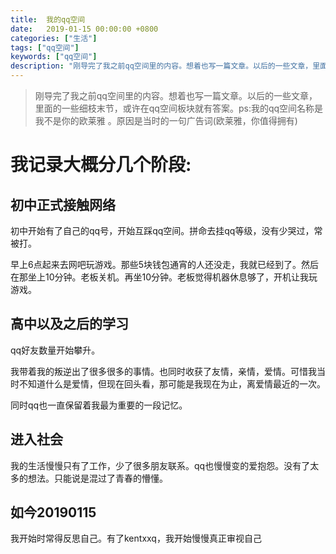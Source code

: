 ```yaml
---
title:  我的qq空间
date:   2019-01-15 00:00:00 +0800
categories: ["生活"]
tags: ["qq空间"]
keywords: ["qq空间"]
description: "刚导完了我之前qq空间里的内容。想着也写一篇文章。以后的一些文章，里面的一些细枝末节，或许在qq空间板块就有答案。ps:我的qq空间名称是 我不是你的欧莱雅 。原因是当时的一句广告词(欧莱雅，你值得拥有)"
---
```


> 刚导完了我之前qq空间里的内容。想着也写一篇文章。以后的一些文章，里面的一些细枝末节，或许在qq空间板块就有答案。ps:我的qq空间名称是 我不是你的欧莱雅 。原因是当时的一句广告词(欧莱雅，你值得拥有)

# 我记录大概分几个阶段:

初中正式接触网络
---
初中开始有了自己的qq号，开始互踩qq空间。拼命去挂qq等级，没有少哭过，常被打。

早上6点起来去网吧玩游戏。那些5块钱包通宵的人还没走，我就已经到了。然后在那坐上10分钟。老板关机。再坐10分钟。老板觉得机器休息够了，开机让我玩游戏。

高中以及之后的学习
---
qq好友数量开始攀升。

我带着我的叛逆出了很多很多的事情。也同时收获了友情，亲情，爱情。可惜我当时不知道什么是爱情，但现在回头看，那可能是我现在为止，离爱情最近的一次。

同时qq也一直保留着我最为重要的一段记忆。

进入社会
---
我的生活慢慢只有了工作，少了很多朋友联系。qq也慢慢变的爱抱怨。没有了太多的想法。只能说是混过了青春的懵懂。

如今20190115
---
我开始时常得反思自己。有了kentxxq，我开始慢慢真正审视自己
